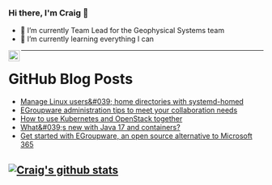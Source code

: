 ### Hi there, I'm Craig 👋

<!--
**CraigTeelFugro/CraigTeelFugro** is a ✨ _special_ ✨ repository because its `README.md` (this file) appears on your GitHub profile.

Here are some ideas to get you started:
-->

- 🔭 I’m currently Team Lead for the Geophysical Systems team
- 🌱 I’m currently learning everything I can

[<img align="left" alt="Craig Teel | LinkedIn" width="22px" src="https://cdn.jsdelivr.net/npm/simple-icons@v3/icons/linkedin.svg" />][linkedin]

---

# GitHub Blog Posts

<!-- BLOG-POST-LIST:START -->
- [Manage Linux users&amp;#039; home directories with systemd-homed](https://opensource.com/article/22/3/manage-users-home-directory-systemd-homed)
- [EGroupware administration tips to meet your collaboration needs](https://opensource.com/article/22/3/egroupware-administration)
- [How to use Kubernetes and OpenStack together](https://opensource.com/article/22/3/kubernetes-openstack)
- [What&amp;#039;s new with Java 17 and containers?](https://opensource.com/article/22/3/java-17-quarkus)
- [Get started with EGroupware, an open source alternative to Microsoft 365](https://opensource.com/article/22/3/open-source-egroupware)
<!-- BLOG-POST-LIST:END -->

## [![Craig's github stats](https://github-readme-stats.vercel.app/api?username=craigteelfugro)](https://github.com/anuraghazra/github-readme-stats)


[linkedin]: https://linkedin.com/in/craig-teel-b8786771
